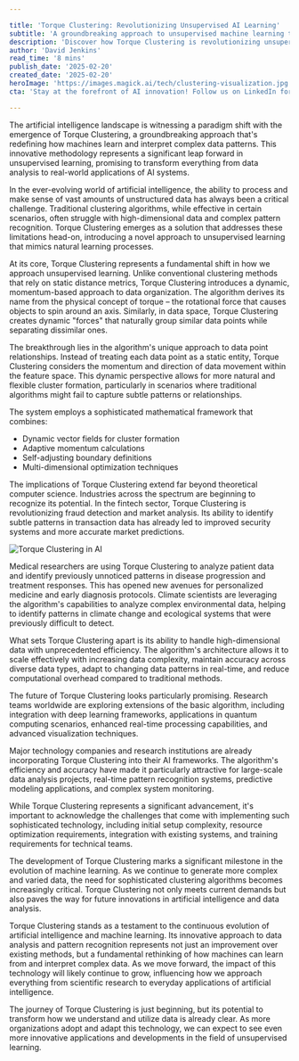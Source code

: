 ```yaml
---

title: 'Torque Clustering: Revolutionizing Unsupervised AI Learning'
subtitle: 'A groundbreaking approach to unsupervised machine learning transforms data analysis'
description: 'Discover how Torque Clustering is revolutionizing unsupervised machine learning with its innovative momentum-based approach to data organization. This groundbreaking technology is transforming everything from financial analytics to healthcare, offering unprecedented efficiency in handling complex data patterns and opening new possibilities in AI applications.'
author: 'David Jenkins'
read_time: '8 mins'
publish_date: '2025-02-20'
created_date: '2025-02-20'
heroImage: 'https://images.magick.ai/tech/clustering-visualization.jpg'
cta: 'Stay at the forefront of AI innovation! Follow us on LinkedIn for regular updates on breakthrough technologies like Torque Clustering and other developments reshaping the future of machine learning.'

---
```


The artificial intelligence landscape is witnessing a paradigm shift with the emergence of Torque Clustering, a groundbreaking approach that's redefining how machines learn and interpret complex data patterns. This innovative methodology represents a significant leap forward in unsupervised learning, promising to transform everything from data analysis to real-world applications of AI systems.

In the ever-evolving world of artificial intelligence, the ability to process and make sense of vast amounts of unstructured data has always been a critical challenge. Traditional clustering algorithms, while effective in certain scenarios, often struggle with high-dimensional data and complex pattern recognition. Torque Clustering emerges as a solution that addresses these limitations head-on, introducing a novel approach to unsupervised learning that mimics natural learning processes.

At its core, Torque Clustering represents a fundamental shift in how we approach unsupervised learning. Unlike conventional clustering methods that rely on static distance metrics, Torque Clustering introduces a dynamic, momentum-based approach to data organization. The algorithm derives its name from the physical concept of torque – the rotational force that causes objects to spin around an axis. Similarly, in data space, Torque Clustering creates dynamic "forces" that naturally group similar data points while separating dissimilar ones.

The breakthrough lies in the algorithm's unique approach to data point relationships. Instead of treating each data point as a static entity, Torque Clustering considers the momentum and direction of data movement within the feature space. This dynamic perspective allows for more natural and flexible cluster formation, particularly in scenarios where traditional algorithms might fail to capture subtle patterns or relationships.

The system employs a sophisticated mathematical framework that combines:

- Dynamic vector fields for cluster formation
- Adaptive momentum calculations
- Self-adjusting boundary definitions
- Multi-dimensional optimization techniques

The implications of Torque Clustering extend far beyond theoretical computer science. Industries across the spectrum are beginning to recognize its potential. In the fintech sector, Torque Clustering is revolutionizing fraud detection and market analysis. Its ability to identify subtle patterns in transaction data has already led to improved security systems and more accurate market predictions.

![Torque Clustering in AI](https://i.magick.ai/CLUSTER/1738406181111_magick_img.webp)

Medical researchers are using Torque Clustering to analyze patient data and identify previously unnoticed patterns in disease progression and treatment responses. This has opened new avenues for personalized medicine and early diagnosis protocols. Climate scientists are leveraging the algorithm's capabilities to analyze complex environmental data, helping to identify patterns in climate change and ecological systems that were previously difficult to detect.

What sets Torque Clustering apart is its ability to handle high-dimensional data with unprecedented efficiency. The algorithm's architecture allows it to scale effectively with increasing data complexity, maintain accuracy across diverse data types, adapt to changing data patterns in real-time, and reduce computational overhead compared to traditional methods.

The future of Torque Clustering looks particularly promising. Research teams worldwide are exploring extensions of the basic algorithm, including integration with deep learning frameworks, applications in quantum computing scenarios, enhanced real-time processing capabilities, and advanced visualization techniques.

Major technology companies and research institutions are already incorporating Torque Clustering into their AI frameworks. The algorithm's efficiency and accuracy have made it particularly attractive for large-scale data analysis projects, real-time pattern recognition systems, predictive modeling applications, and complex system monitoring.

While Torque Clustering represents a significant advancement, it's important to acknowledge the challenges that come with implementing such sophisticated technology, including initial setup complexity, resource optimization requirements, integration with existing systems, and training requirements for technical teams.

The development of Torque Clustering marks a significant milestone in the evolution of machine learning. As we continue to generate more complex and varied data, the need for sophisticated clustering algorithms becomes increasingly critical. Torque Clustering not only meets current demands but also paves the way for future innovations in artificial intelligence and data analysis.

Torque Clustering stands as a testament to the continuous evolution of artificial intelligence and machine learning. Its innovative approach to data analysis and pattern recognition represents not just an improvement over existing methods, but a fundamental rethinking of how machines can learn from and interpret complex data. As we move forward, the impact of this technology will likely continue to grow, influencing how we approach everything from scientific research to everyday applications of artificial intelligence.

The journey of Torque Clustering is just beginning, but its potential to transform how we understand and utilize data is already clear. As more organizations adopt and adapt this technology, we can expect to see even more innovative applications and developments in the field of unsupervised learning.